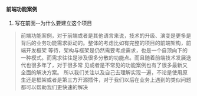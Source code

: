 #### 前端功能案例

1. 写在前面--为什么要建立这个项目
> 前端功能案例，对于前端或者是其他语言来说，技术的升级、演变是更多是背后的业务功能需求驱动的。整体的考虑比如有完整的项目的前端架构，前端开发框架
等待，架构与框架是仍然需要考虑需求，也是一个自顶向下的一种模式。而需求往往是涉及很多分散的功能点。而且随着前端技术发展迭代也很多年了，对于很多常
见或者是不常见的功能案例也有了很多最新又全面的解决方案。
所以我们关注以及自己去理解实现一遍，不论是使用原生还是框架或者是第三方开源插件，对于我们以后在业务上遇到的类似问题都可以帮助我们更快速的解决
